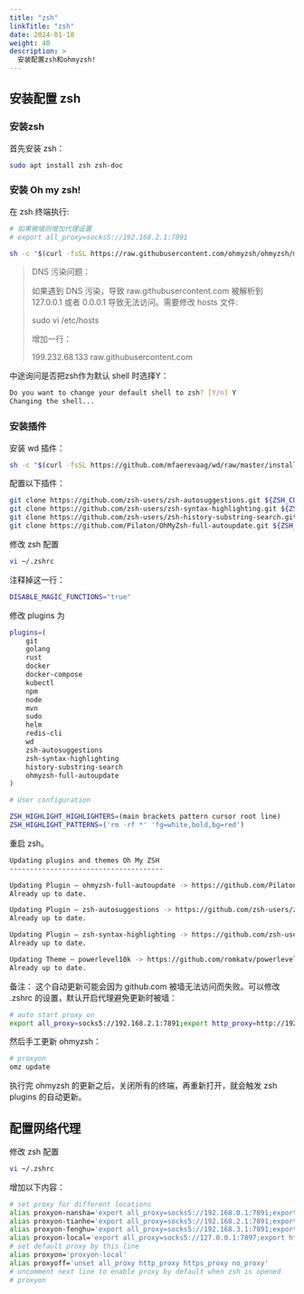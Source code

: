 ```yaml
---
title: "zsh"
linkTitle: "zsh"
date: 2024-01-18
weight: 40
description: >
  安装配置zsh和ohmyzsh!
---
```


##  安装配置 zsh

### 安装zsh

首先安装 zsh：

```bash
sudo apt install zsh zsh-doc
```

### 安装 Oh my zsh!

在 zsh 终端执行:

```bash
# 如果被墙则增加代理设置
# export all_proxy=socks5://192.168.2.1:7891

sh -c "$(curl -fsSL https://raw.githubusercontent.com/ohmyzsh/ohmyzsh/master/tools/install.sh)"
```

> DNS 污染问题：
>
> 如果遇到 DNS 污染，导致 raw.githubusercontent.com 被解析到 127.0.0.1 或者 0.0.0.1 导致无法访问。需要修改 hosts 文件:
>
> sudo vi /etc/hosts
>
> 增加一行：
>
> 199.232.68.133 raw.githubusercontent.com

中途询问是否把zsh作为默认 shell 时选择Y：

```bash
Do you want to change your default shell to zsh? [Y/n] Y
Changing the shell...
```

### 安装插件

安装 wd 插件：

```bash
sh -c "$(curl -fsSL https://github.com/mfaerevaag/wd/raw/master/install.sh)"
```

配置以下插件：

```bash
git clone https://github.com/zsh-users/zsh-autosuggestions.git ${ZSH_CUSTOM:-~/.oh-my-zsh/custom}/plugins/zsh-autosuggestions
git clone https://github.com/zsh-users/zsh-syntax-highlighting.git ${ZSH_CUSTOM:-~/.oh-my-zsh/custom}/plugins/zsh-syntax-highlighting
git clone https://github.com/zsh-users/zsh-history-substring-search.git $ZSH_CUSTOM/plugins/history-substring-search
git clone https://github.com/Pilaton/OhMyZsh-full-autoupdate.git ${ZSH_CUSTOM:-~/.oh-my-zsh/custom}/plugins/ohmyzsh-full-autoupdate
```

修改 zsh 配置

```bash
vi ~/.zshrc
```

注释掉这一行：

```bash
DISABLE_MAGIC_FUNCTIONS="true"
```

修改 plugins 为

```bash
plugins=(    
    git
    golang
    rust
    docker
    docker-compose 
    kubectl
    npm
    node
    mvn
    sudo
    helm
    redis-cli
    wd 
    zsh-autosuggestions
    zsh-syntax-highlighting
    history-substring-search
    ohmyzsh-full-autoupdate
)

# User configuration

ZSH_HIGHLIGHT_HIGHLIGHTERS=(main brackets pattern cursor root line)
ZSH_HIGHLIGHT_PATTERNS=('rm -rf *' 'fg=white,bold,bg=red')
```

重启 zsh。

```bash
Updating plugins and themes Oh My ZSH
--------------------------------------

Updating Plugin — ohmyzsh-full-autoupdate -> https://github.com/Pilaton/OhMyZsh-full-autoupdate
Already up to date.

Updating Plugin — zsh-autosuggestions -> https://github.com/zsh-users/zsh-autosuggestions
Already up to date.

Updating Plugin — zsh-syntax-highlighting -> https://github.com/zsh-users/zsh-syntax-highlighting
Already up to date.

Updating Theme — powerlevel10k -> https://github.com/romkatv/powerlevel10k
Already up to date.
```

备注： 这个自动更新可能会因为 github.com 被墙无法访问而失败。可以修改 .zshrc 的设置，默认开启代理避免更新时被墙：

```bash
# auto start proxy on
export all_proxy=socks5://192.168.2.1:7891;export http_proxy=http://192.168.2.1:7890;export https_proxy=http://192.168.2.1:7890;export no_proxy=127.0.0.1,localhost,local,.local,.lan,192.168.0.0/16,10.0.0.0/16
```

然后手工更新 ohmyzsh：

```bash
# proxyon
omz update
```

执行完 ohmyzsh 的更新之后，关闭所有的终端，再重新打开，就会触发 zsh plugins 的自动更新。

## 配置网络代理

修改 zsh 配置

```bash
vi ~/.zshrc
```

增加以下内容：

```bash
# set proxy for different locations
alias proxyon-nansha='export all_proxy=socks5://192.168.0.1:7891;export http_proxy=http://192.168.0.1:7890;export https_proxy=http://192.168.0.1:7890;export no_proxy=127.0.0.1,localhost,local,.local,.lan,192.168.0.0/16,10.0.0.0/16'
alias proxyon-tianhe='export all_proxy=socks5://192.168.2.1:7891;export http_proxy=http://192.168.2.1:7890;export https_proxy=http://192.168.2.1:7890;export no_proxy=127.0.0.1,localhost,local,.local,.lan,192.168.0.0/16,10.0.0.0/16'
alias proxyon-fenghu='export all_proxy=socks5://192.168.3.1:7891;export http_proxy=http://192.168.3.1:7890;export https_proxy=http://192.168.3.1:7890;export no_proxy=127.0.0.1,localhost,local,.local,.lan,192.168.0.0/16,10.0.0.0/16'
alias proxyon-local='export all_proxy=socks5://127.0.0.1:7897;export http_proxy=http://127.0.0.1:7897;export https_proxy=http://127.0.0.1:7897;export no_proxy=127.0.0.1,localhost,local,.local,.lan,192.168.0.0/16,10.0.0.0/16'
# set default proxy by this line
alias proxyon='proxyon-local'
alias proxyoff='unset all_proxy http_proxy https_proxy no_proxy'
# uncomment next line to enable proxy by default when zsh is opened
# proxyon
```



